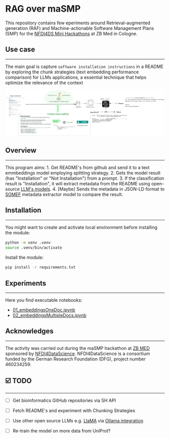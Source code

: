 # RAG over maSMP

This repository contains few eperiments around Retrieval-augmented generation (RAF) and Machine-actionable Software Management Plans (SMP) for the [NFDI4DS Mini Hackathons](https://www.nfdi4datascience.de/community/events/minihackathons/) at ZB Med in Cologne.

## Use case
---
The main goal is capture `software installation instructions` in a README by exploring the chunk strategies (text embedding performance comparison) for LLMs applications, a essential technique that helps optimize the relevance of the context 

![](images/RAG.png)

## Overview
---
This program aims: 1. Get README's from github and send it to a text emmbeddings model employing splitting strategy. 2. Gets the model result (has "Installation" or "Not Installation") from a prompt. 3. If the classification result is "Installation", it will extract metadata from the README using open-source [LLM's models](). 4. [Maybe] Sends the metadata in JSON-LD format to [SOMEF](https://somef.readthedocs.io/en/latest/) metadata extractor model to compare the result.



## Installation
---
You might want to create and activate local environment before installing the module:

```bash
python -m venv .venv
source .venv/bin/activate
```

Install the module:

```bash
pip install -r requirements.txt
```

## Experiments
---
Here you find executable notebooks:
-  [01_embeddingsOneDoc.ipynb](notebooks/01_embeddingsOneDoc.ipynb)
-  [02_embeddingsMultipleDocs.ipynb](notebooks/02_embeddingsMultipleDocs.ipynb)

## Acknowledges
---
The activity was carried out during the maSMP hackathon at [ZB MED](https://www.zbmed.de/en/) sponsored by [NFDI4DataScience](https://www.nfdi4datascience.de/). NFDI4DataScience is a consortium funded by the German Research Foundation (DFG), project number 460234259.

## ☑️ TODO
---
- [ ] Get bioinformatics GitHub repositories via SH API
- [ ] Fetch README's and experiment with Chunking Strategies
- [ ] Use other open source LLMs e.g. [LlaMA](https://about.fb.com/news/2023/08/code-llama-ai-for-coding/) via [Ollama integration](https://ollama.ai/blog/run-code-llama-locally)
- [ ] Re-train the model on more data from UniProt?


